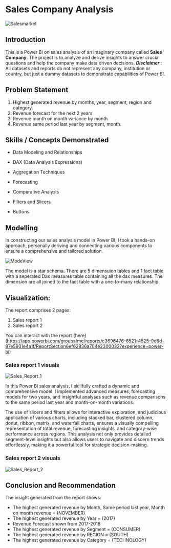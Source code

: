 # Sales Company Analysis

![Salesmarket](https://github.com/habeebsalaudeen/Sales-Company-Analysis/assets/97491265/a6955e73-c5c8-4dfb-b905-25071998bdf9)

## Introduction
This is a Power BI on sales analysis of an imaginary company called **Sales Company**.
The project is to analyze and derive insights to answer crucial questions and help the company make data driven 
decisions.
**_Disclaimer_** : All datasets and reports do not represent any company, institution or country, but just a 
dummy datasets to demonstrate capabilities of Power BI.

## Problem Statement
1. Highest generated revenue by months, year, segment, region and category.
2. Revenue forecast for the next 2 years
3. Revenue month on month variance by month
4. Revenue same period last year by segment, month.

## Skills / Concepts Demonstrated
- Data Modeling and Relationships
- DAX (Data Analysis Expressions)
- Aggregation Techniques
- Forecasting 

- Comparative Analysis
- Filters and Slicers
- Buttons

## Modelling
In constructing our sales analysis model in Power BI, I took a hands-on approach, personally deriving and connecting 
various components to ensure a comprehensive and tailored solution. 

![ModeView](https://github.com/habeebsalaudeen/Sales-Company-Analysis/assets/97491265/e1102430-4fd3-4cf4-a091-1e5482fd57f1)


The model is a star schema.
There are 5 dimensuion tables and 1 fact table with a seperated Dax measures table containing all the dax measures. The dimension are all joined to the fact table with a one-to-many relationship.

## Visualization:

The report comprises 2 pages:
1. Sales report 1
2. Sales report 2

You can interact with the report {here} 
(https://app.powerbi.com/groups/me/reports/c3696476-6521-4525-9d6d-87e5931e4a1f/ReportSection6ef62836a704e2300032?experience=power-bi)

### Sales report 1 visuals
![Sales_Report_1](https://github.com/habeebsalaudeen/Sales-Company-Analysis/assets/97491265/a79f644e-15bf-48b6-b1ed-71846cefd721)

In this Power BI sales analysis, I skillfully crafted a dynamic and comprehensive model. I implemented advanced measures, forecasting models for two years, and insightful analyses such as revenue comparisons to the same period last year and month-on-month variations.

The use of slicers and filters allows for interactive exploration, and judicious application of various charts, including stacked bar, clustered column, donut, ribbon, matrix, and waterfall charts, ensures a visually compelling representation of total revenue, forecasting insights, and category-wise performance across regions. This analysis not only provides detailed segment-level insights but also allows users to navigate and discern trends effortlessly, making it a powerful tool for strategic decision-making.

### Sales report 2 visuals
![Sales_Report_2](https://github.com/habeebsalaudeen/Sales-Company-Analysis/assets/97491265/00273e11-8562-4ae2-a345-750fd8a4d728)

## Conclusion and Recommendation
The insight generated from the report shows:
- The highest generated revenue by Month, Same period last year, Month on month revenue = (NOVEMBER)
- The highest generated revenue by Year = (2017)
- Revenue Forecast shown from 2017-2018
- The highest generated revenue by Segment = (CONSUMER)
- The highest generated revenue by REGION = (SOUTH)
- The highest generated revenue by Category = (TECHNOLOGY)
